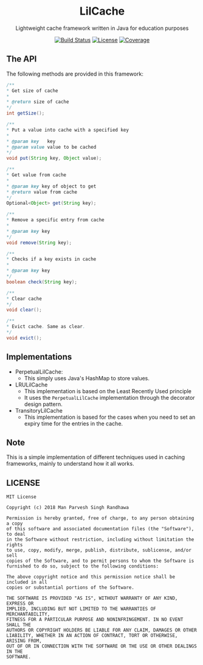 <div align="center">
  <h1>LilCache</h1>

  <p>Lightweight cache framework written in Java for education purposes</p>
  <a href="https://travis-ci.org/manparvesh/LilCache/builds" target="_blank"><img src="https://travis-ci.org/manparvesh/LilCache.svg?branch=master" alt="Build Status"></a> 
  <a href="https://manparvesh.mit-license.org/" target="_blank"><img src="https://img.shields.io/badge/license-MIT-blue.svg" alt="License"></a> 
  <a href="https://codecov.io/gh/manparvesh/LilCache" target="_blank"><img src="https://img.shields.io/codecov/c/github/manparvesh/LilCache/master.svg" alt="Coverage"></a>
</div>

## The API
The following methods are provided in this framework:

```java
/**
* Get size of cache
*
* @return size of cache
*/
int getSize();

/**
* Put a value into cache with a specified key
*
* @param key   key
* @param value value to be cached
*/
void put(String key, Object value);

/**
* Get value from cache
*
* @param key key of object to get
* @return value from cache
*/
Optional<Object> get(String key);

/**
* Remove a specific entry from cache
*
* @param key key
*/
void remove(String key);

/**
* Checks if a key exists in cache
*
* @param key key
*/
boolean check(String key);

/**
* Clear cache
*/
void clear();

/**
* Evict cache. Same as clear.
*/
void evict();
```

## Implementations

- PerpetualLilCache:
  - This simply uses Java's HashMap to store values.
- LRULilCache
  - This implementation is based on the Least Recently Used principle
  - It uses the `PerpetualLilCache` implementation through the decorator design pattern.
- TransitoryLilCache
  - This implementation is based for the cases when you need to set an expiry time for the entries in the cache.

## Note
This is a simple implementation of different techniques used in caching frameworks, mainly to understand how it all works.

## LICENSE

```
MIT License

Copyright (c) 2018 Man Parvesh Singh Randhawa

Permission is hereby granted, free of charge, to any person obtaining a copy
of this software and associated documentation files (the "Software"), to deal
in the Software without restriction, including without limitation the rights
to use, copy, modify, merge, publish, distribute, sublicense, and/or sell
copies of the Software, and to permit persons to whom the Software is
furnished to do so, subject to the following conditions:

The above copyright notice and this permission notice shall be included in all
copies or substantial portions of the Software.

THE SOFTWARE IS PROVIDED "AS IS", WITHOUT WARRANTY OF ANY KIND, EXPRESS OR
IMPLIED, INCLUDING BUT NOT LIMITED TO THE WARRANTIES OF MERCHANTABILITY,
FITNESS FOR A PARTICULAR PURPOSE AND NONINFRINGEMENT. IN NO EVENT SHALL THE
AUTHORS OR COPYRIGHT HOLDERS BE LIABLE FOR ANY CLAIM, DAMAGES OR OTHER
LIABILITY, WHETHER IN AN ACTION OF CONTRACT, TORT OR OTHERWISE, ARISING FROM,
OUT OF OR IN CONNECTION WITH THE SOFTWARE OR THE USE OR OTHER DEALINGS IN THE
SOFTWARE.
```
